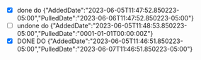 - [x] done do {"AddedDate":"2023-06-05T11:47:52.850223-05:00","PulledDate":"2023-06-06T11:47:52.850223-05:00"}
- [ ] undone do {"AddedDate":"2023-06-05T11:48:53.850223-05:00","PulledDate":"0001-01-01T00:00:00Z"}
- [X] DONE DO {"AddedDate":"2023-06-05T11:46:51.850223-05:00","PulledDate":"2023-06-07T11:46:51.850223-05:00"}
